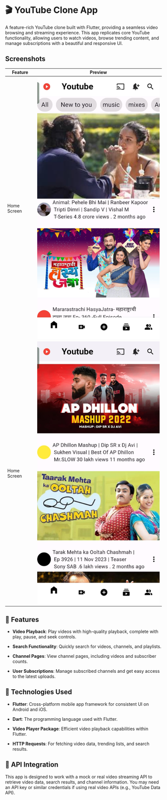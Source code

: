 
# 🎬 YouTube Clone App

A feature-rich YouTube clone built with Flutter, providing a seamless video browsing and streaming experience. This app replicates core YouTube functionality, allowing users to watch videos, browse trending content, and manage subscriptions with a beautiful and responsive UI.


## Screenshots

| Feature       | Preview                    |
|---------------|----------------------------|
| Home Screen   | ![Home](assets\images\y1.jpg) |
| Home Screen    | ![Home](assets\images\y2.jpg) |


## 🌟 Features

- **Video Playback**: Play videos with high-quality playback, complete with play, pause, and seek controls.


- **Search Functionality**: Quickly search for videos, channels, and playlists.

- **Channel Pages**: View channel pages, including videos and subscriber counts.

- **User Subscriptions**: Manage subscribed channels and get easy access to the latest uploads.



## 🚀 Technologies Used

- **Flutter**: Cross-platform mobile app framework for consistent UI on Android and iOS.

- **Dart**: The programming language used with Flutter.

- **Video Player Package**: Efficient video playback capabilities within Flutter.

- **HTTP Requests**: For fetching video data, trending lists, and search results.

## 📖 API Integration

This app is designed to work with a mock or real video streaming API to retrieve video data, search results, and channel information. You may need an API key or similar credentials if using real video APIs (e.g., YouTube Data API).

